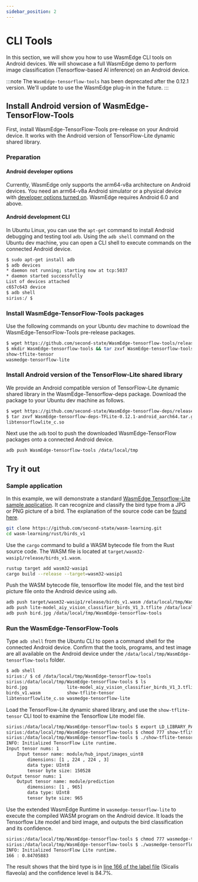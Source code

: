 ```yaml
---
sidebar_position: 2
---
```


# CLI Tools

In this section, we will show you how to use WasmEdge CLI tools on Android devices. We will showcase a full WasmEdge demo to perform image classification (Tensorflow-based AI inference) on an Android device.

<!-- prettier-ignore -->
:::note
The `WasmEdge-tensorflow-tools` has been deprecated after the 0.12.1 version. We'll update to use the WasmEdge plug-in in the future.
:::

## Install Android version of WasmEdge-TensorFlow-Tools

First, install WasmEdge-TensorFlow-Tools pre-release on your Android device. It works with the Android version of TensorFlow-Lite dynamic shared library.

### Preparation

#### Android developer options

Currently, WasmEdge only supports the arm64-v8a architecture on Android devices. You need an arm64-v8a Android simulator or a physical device with [developer options turned on](https://developer.android.com/studio/debug/dev-options). WasmEdge requires Android 6.0 and above.

#### Android development CLI

In Ubuntu Linux, you can use the `apt-get` command to install Android debugging and testing tool `adb`. Using the `adb shell` command on the Ubuntu dev machine, you can open a CLI shell to execute commands on the connected Android device.

```bash
$ sudo apt-get install adb
$ adb devices
* daemon not running; starting now at tcp:5037
* daemon started successfully
List of devices attached
c657c643 device
$ adb shell
sirius:/ $
```

### Install WasmEdge-TensorFlow-Tools packages

Use the following commands on your Ubuntu dev machine to download the WasmEdge-TensorFlow-Tools pre-release packages.

```bash
$ wget https://github.com/second-state/WasmEdge-tensorflow-tools/releases/download/0.12.1/WasmEdge-tensorflow-tools-0.12.1-android_aarch64.tar.gz
$ mkdir WasmEdge-tensorflow-tools && tar zxvf WasmEdge-tensorflow-tools-0.12.1-android_aarch64.tar.gz -C WasmEdge-tensorflow-tools
show-tflite-tensor
wasmedge-tensorflow-lite
```

### Install Android version of the TensorFlow-Lite shared library

We provide an Android compatible version of TensorFlow-Lite dynamic shared library in the WasmEdge-Tensorflow-deps package. Download the package to your Ubuntu dev machine as follows.

```bash
$ wget https://github.com/second-state/WasmEdge-tensorflow-deps/releases/download/0.12.1/WasmEdge-tensorflow-deps-TFLite-0.12.1-android_aarch64.tar.gz
$ tar zxvf WasmEdge-tensorflow-deps-TFLite-0.12.1-android_aarch64.tar.gz -C WasmEdge-tensorflow-tools
libtensorflowlite_c.so
```

Next use the `adb` tool to push the downloaded WasmEdge-TensorFlow packages onto a connected Android device.

```bash
adb push WasmEdge-tensorflow-tools /data/local/tmp
```

## Try it out

### Sample application

In this example, we will demonstrate a standard [WasmEdge Tensorflow-Lite sample application](https://github.com/second-state/wasm-learning/tree/master/rust/birds_v1). It can recognize and classify the bird type from a JPG or PNG picture of a bird. The explanation of the source code can be [found here](/develop/rust/wasinn/tensorflow_lite).

```bash
git clone https://github.com/second-state/wasm-learning.git
cd wasm-learning/rust/birds_v1
```

Use the `cargo` command to build a WASM bytecode file from the Rust source code. The WASM file is located at `target/wasm32-wasip1/release/birds_v1.wasm`.

```bash
rustup target add wasm32-wasip1
cargo build --release --target=wasm32-wasip1
```

Push the WASM bytecode file, tensorflow lite model file, and the test bird picture file onto the Android device using `adb`.

```bash
adb push target/wasm32-wasip1/release/birds_v1.wasm /data/local/tmp/WasmEdge-tensorflow-tools
adb push lite-model_aiy_vision_classifier_birds_V1_3.tflite /data/local/tmp/WasmEdge-tensorflow-tools
adb push bird.jpg /data/local/tmp/WasmEdge-tensorflow-tools
```

### Run the WasmEdge-TensorFlow-Tools

Type `adb shell` from the Ubuntu CLI to open a command shell for the connected Android device. Confirm that the tools, programs, and test image are all available on the Android device under the `/data/local/tmp/WasmEdge-tensorflow-tools` folder.

```bash
$ adb shell
sirius:/ $ cd /data/local/tmp/WasmEdge-tensorflow-tools
sirius:/data/local/tmp/WasmEdge-tensorflow-tools $ ls
bird.jpg               lite-model_aiy_vision_classifier_birds_V1_3.tflite
birds_v1.wasm          show-tflite-tensor
libtensorflowlite_c.so wasmedge-tensorflow-lite
```

Load the TensorFlow-Lite dynamic shared library, and use the `show-tflite-tensor` CLI tool to examine the Tensorflow Lite model file.

```bash
sirius:/data/local/tmp/WasmEdge-tensorflow-tools $ export LD_LIBRARY_PATH=.:$LD_LIBRARY_PATH
sirius:/data/local/tmp/WasmEdge-tensorflow-tools $ chmod 777 show-tflite-tensor
sirius:/data/local/tmp/WasmEdge-tensorflow-tools $ ./show-tflite-tensor lite-model_aiy_vision_classifier_birds_V1_3.tflite
INFO: Initialized TensorFlow Lite runtime.
Input tensor nums: 1
    Input tensor name: module/hub_input/images_uint8
        dimensions: [1 , 224 , 224 , 3]
        data type: UInt8
        tensor byte size: 150528
Output tensor nums: 1
    Output tensor name: module/prediction
        dimensions: [1 , 965]
        data type: UInt8
        tensor byte size: 965
```

Use the extended WasmEdge Runtime in `wasmedge-tensorflow-lite` to execute the compiled WASM program on the Android device. It loads the Tensorflow Lite model and bird image, and outputs the bird classification and its confidence.

```bash
sirius:/data/local/tmp/WasmEdge-tensorflow-tools $ chmod 777 wasmedge-tensorflow-lite
sirius:/data/local/tmp/WasmEdge-tensorflow-tools $ ./wasmedge-tensorflow-lite --dir .:. birds_v1.wasm lite-model_aiy_vision_classifier_birds_V1_3.tflite bird.jpg
INFO: Initialized TensorFlow Lite runtime.
166 : 0.84705883
```

The result shows that the bird type is in [line 166 of the label file](https://github.com/second-state/wasm-learning/blob/master/rust/birds_v1/aiy_birds_V1_labels.txt#L166) (Sicalis flaveola) and the confidence level is 84.7%.
